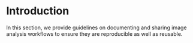 # Introduction

In this section, we provide guidelines on documenting and sharing image analysis workflows to ensure they are reproducible as well as reusable.  
<!--Notes which will not be shown on the actual page-->